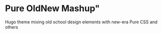 # Pure OldNew Mashup"

Hugo theme mixing old school design elements with new-era Pure CSS and others

